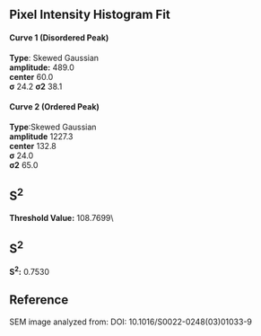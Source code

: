 ## Pixel Intensity Histogram Fit

#### Curve 1 (Disordered Peak)
**Type**: Skewed Gaussian\
**amplitude:** 489.0\
**center** 60.0\
**σ** 24.2
**σ2** 38.1


#### Curve 2 (Ordered Peak)
**Type**:Skewed Gaussian\
**amplitude** 1227.3\
**center** 132.8\
**σ** 24.0\
**σ2** 65.0


## S<sup>2</sup>
**Threshold Value:** 108.7699\
## S<sup>2</sup>
**S<sup>2</sup>:** 0.7530










## Reference
SEM image analyzed from:
DOI: 10.1016/S0022-0248(03)01033-9

